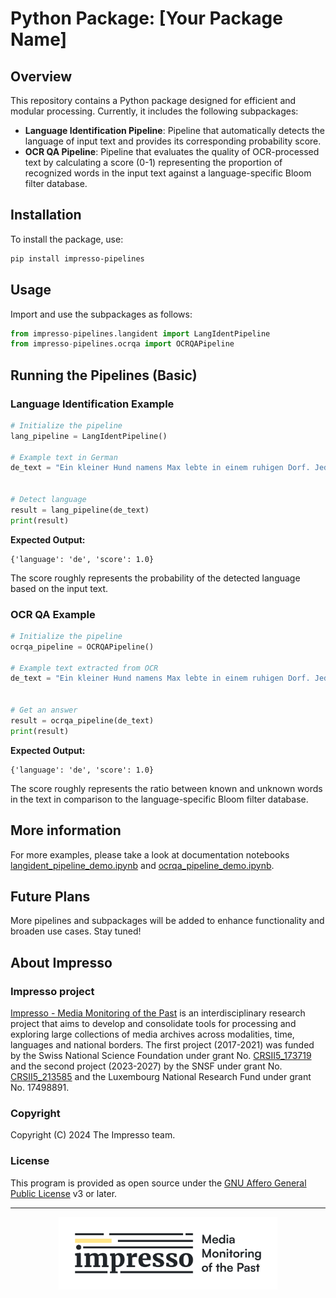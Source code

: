 # Python Package: [Your Package Name]

## Overview
This repository contains a Python package designed for efficient and modular processing. Currently, it includes the following subpackages:

- **Language Identification Pipeline**: Pipeline that automatically detects the language of input text and provides its corresponding probability score.
- **OCR QA Pipeline**: Pipeline that evaluates the quality of OCR-processed text by calculating a score (0-1) representing the proportion of recognized words in the input text against a language-specific Bloom filter database.

## Installation
To install the package, use:
```bash
pip install impresso-pipelines
```

## Usage
Import and use the subpackages as follows:
```python
from impresso-pipelines.langident import LangIdentPipeline
from impresso-pipelines.ocrqa import OCRQAPipeline
```

## Running the Pipelines (Basic)

### Language Identification Example
```python
# Initialize the pipeline
lang_pipeline = LangIdentPipeline()

# Example text in German
de_text = "Ein kleiner Hund namens Max lebte in einem ruhigen Dorf. Jeden Tag rannte er durch die Straßen und spielte mit den Kindern. Eines Tages fand er einen geheimen Garten, den niemand kannte. Max entschied sich, den Garten zu erkunden und entdeckte viele schöne Blumen und Tiere. Von diesem Tag an besuchte er den Garten jeden Nachmittag."
     

# Detect language
result = lang_pipeline(de_text)
print(result)
```
**Expected Output:**
```
{'language': 'de', 'score': 1.0}
```
The score roughly represents the probability of the detected language based on the input text.

### OCR QA Example
```python
# Initialize the pipeline
ocrqa_pipeline = OCRQAPipeline()

# Example text extracted from OCR
de_text = "Ein kleiner Hund namens Max lebte in einem ruhigen Dorf. Jeden Tag rannte er durch die Straßen und spielte mit den Kindern. Eines Tages fand er einen geheimen Garten, den niemand kannte. Max entschied sich, den Garten zu erkunden und entdeckte viele schöne Blumen und Tiere. Von diesem Tag an besuchte er den Garten jeden Nachmittag."
     

# Get an answer
result = ocrqa_pipeline(de_text)
print(result)
```
**Expected Output:**
```
{'language': 'de', 'score': 1.0}
```
The score roughly represents the ratio between known and unknown words in the text in comparison to the language-specific Bloom filter database.

## More information
For more examples, please take a look at documentation notebooks [langident_pipeline_demo.ipynb](https://github.com/impresso/impresso-datalab-notebooks/tree/main/annotate/langident_pipeline_demo.ipynb) and [ocrqa_pipeline_demo.ipynb](https://github.com/impresso/impresso-datalab-notebooks/tree/main/annotate/ocrqa_pipeline_demo.ipynb).

## Future Plans
More pipelines and subpackages will be added to enhance functionality and broaden use cases. Stay tuned!


## About Impresso

### Impresso project

[Impresso - Media Monitoring of the Past](https://impresso-project.ch) is an interdisciplinary research project that aims to develop and consolidate tools for processing and exploring large collections of media archives across modalities, time, languages and national borders. The first project (2017-2021) was funded by the Swiss National Science Foundation under grant No. [CRSII5_173719](http://p3.snf.ch/project-173719) and the second project (2023-2027) by the SNSF under grant No. [CRSII5_213585](https://data.snf.ch/grants/grant/213585) and the Luxembourg National Research Fund under grant No. 17498891.

### Copyright

Copyright (C) 2024 The Impresso team.

### License

This program is provided as open source under the [GNU Affero General Public License](https://github.com/impresso/impresso-pyindexation/blob/master/LICENSE) v3 or later.

---

<p align="center">
  <img src="https://github.com/impresso/impresso.github.io/blob/master/assets/images/3x1--Yellow-Impresso-Black-on-White--transparent.png?raw=true" width="350" alt="Impresso Project Logo"/>
</p>


